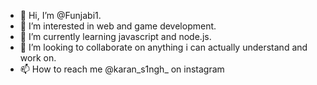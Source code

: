 - 👋 Hi, I’m @Funjabi1. 
- 👀 I’m interested in web and game development. 
- 🌱 I’m currently learning javascript and node.js.
- 💞️ I’m looking to collaborate on anything i can actually understand and work on.
- 📫 How to reach me @karan_s1ngh_ on instagram

<!---
Funjabi1/Funjabi1 is a ✨ special ✨ repository because its `README.md` (this file) appears on your GitHub profile.
You can click the Preview link to take a look at your changes.
--->
